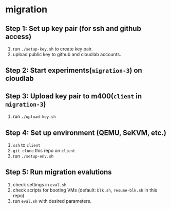 # migration

## Step 1: Set up key pair (for ssh and github access)
1. run `./setup-key.sh` to create key pair.
2. upload public key to github and cloudlab accounts.

## Step 2: Start experiments(`migration-3`) on cloudlab

## Step 3: Upload key pair to m400(`client` in `migration-3`)
1. run `./upload-key.sh`

## Step 4: Set up environment (QEMU, SeKVM, etc.)
1. `ssh` to `client`
2. `git clone` this repo on `client`
3. run `./setup-env.sh`

## Step 5: Run migration evalutions
1. check settings in `eval.sh`
2. check scripts for booting VMs
  (default: `blk.sh`, `resume-blk.sh` in this repo)
3. run `eval.sh` with desired parameters.
